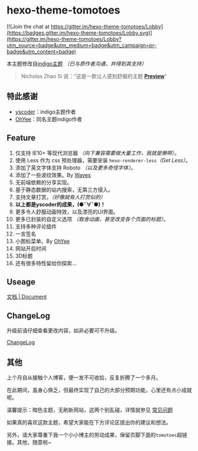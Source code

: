 hexo-theme-tomotoes
======================
[![Join the chat at https://gitter.im/hexo-theme-tomotoes/Lobby](https://badges.gitter.im/hexo-theme-tomotoes/Lobby.svg)](https://gitter.im/hexo-theme-tomotoes/Lobby?utm_source=badge&utm_medium=badge&utm_campaign=pr-badge&utm_content=badge)  

本主题修改自[indigo主题](https://github.com/yscoder/hexo-theme-indigo) *（已与原作者沟通，并得到其支持）*    

> Nicholas Zhao Si 说：“这是一款让人感到舒服的主题 **[Preview](http://tomotoes.com/)**”

## 特此感谢

- [yscoder](http://imys.net/)：indigo主题作者
- [OhYee](https://www.oyohyee.com)：同名主题indigo作者  

## Feature
1. 仅支持 IE10+ 等现代浏览器 *（向下兼容需要做大量工作，我就是懒啊）*。
2. 使用 Less 作为 css 预处理器，需要安装 `hexo-renderer-less`*（Get Less）*。
3. 添加了英文字体支持 Roboto *（以及更多奇怪字体）*。
4. 添加了一些波纹效果。By [Waves](https://github.com/fians/Waves)
5. 无前端依赖的分享实现。
6. 基于静态数据的站内搜索，无第三方侵入。
7. 支持文章打赏。*（好像就有人打赏似的）*
8. **以上都是yscoder的成果，(●ˇ∀ˇ●)！**
9. 更多令人舒服动画特效，以及漂亮的UI界面。
10. 更多已封装的自定义选项 *（取舍动画，甚至改变各个页面的标题）*。
11. 支持多种评论插件
12. 一言签名
13. 小图标菜单。By [OhYee](https://www.oyohyee.com)
14. 网站开启时间
15. 3D标题
16. 还有很多特性留给你探索...

## Useage

[文档 | Document](https://github.com/tomotoes/hexo-theme-tomotoes/wiki)

## ChangeLog

升级前请仔细查看更改内容，如非必要可不升级。

[ChangeLog](https://github.com/tomotoes/hexo-theme-tomotoes/releases)

## 其他

上个月自从接触个人博客，便一发不可收拾，反复折腾了一个多月。  

在此期间，虽身心俱乏，但最终实现了自己的大部分预期功能，心里还有点小成就呢。

温馨提示：暗色主题，无刷新网站，这两个别乱碰，详情就参见 [常见问题](https://github.com/tomotoes/hexo-theme-tomotoes/wiki/%E5%B8%B8%E8%A7%81%E9%97%AE%E9%A2%98)

如果真的喜欢这款主题，希望大家能在下方评论区提出你的建议和想法。  

另外，请大家尊重下我一个小小博主的劳动成果，保留页脚下面的`tomotoes`超链接。其他，随意啦~

